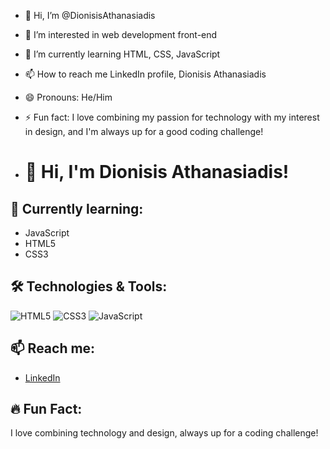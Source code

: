 - 👋 Hi, I’m @DionisisAthanasiadis
- 👀 I’m interested in web development front-end
- 🌱 I’m currently learning HTML, CSS, JavaScript
- 📫 How to reach me LinkedIn profile, Dionisis Athanasiadis
- 😄 Pronouns: He/Him
- ⚡ Fun fact: I love combining my passion for technology with my interest in design, and I'm always up for a good coding challenge!
  
- # 👋 Hi, I'm Dionisis Athanasiadis!

## 🌱 Currently learning:
- JavaScript
- HTML5
- CSS3

## 🛠️ Technologies & Tools:
![HTML5](https://img.shields.io/badge/-HTML5-E34F26?style=flat&logo=html5&logoColor=white)
![CSS3](https://img.shields.io/badge/-CSS3-1572B6?style=flat&logo=css3&logoColor=white)
![JavaScript](https://img.shields.io/badge/-JavaScript-F7DF1E?style=flat&logo=javascript&logoColor=black)

## 📫 Reach me:
- [LinkedIn](https://www.linkedin.com/in/dionisisathanasiadis)

## 🔥 Fun Fact:
I love combining technology and design, always up for a coding challenge!


<!---
DionisisAthanasiadis/DionisisAthanasiadis is a ✨ special ✨ repository because its `README.md` (this file) appears on your GitHub profile.
You can click the Preview link to take a look at your changes.
--->
